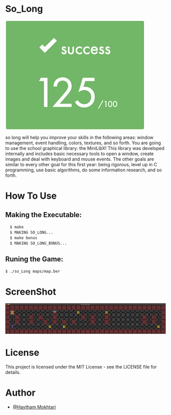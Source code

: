
# So_Long

![App Screenshot](https://github.com/haytham10/So_Long/blob/main/assets/ScreenShot2.png)


so long will help you improve your skills in the following areas: window management,
event handling, colors, textures, and so forth.
You are going to use the school graphical library: the MiniLibX! This library was
developed internally and includes basic necessary tools to open a window, create images
and deal with keyboard and mouse events.
The other goals are similar to every other goal for this first year: being rigorous, level
up in C programming, use basic algorithms, do some information research, and so forth.


# How To Use

## Making the Executable:

```bash
  $ make 
  $ MAKING SO_LONG...
  $ make bonus
  $ MAKING SO_LONG_BONUS...
```

## Runing the Game:

```bash
$ ./so_Long maps/map.ber
```
# ScreenShot

![App Screenshot](https://github.com/haytham10/So_Long/blob/main/assets/ScreenShot.png)



# License

This project is licensed under the MIT License - see the LICENSE file for details.


# Author

- [@Haytham Mokhtari](https://github.com/haytham10)

